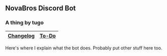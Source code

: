 ## NovaBros Discord Bot
### A thing by tugo
| [Changelog](https://novabros.github.io/NovaBot/version) | [To-Do](https://novabros.github.io/NovaBot/todo) |
|--|--|

Here's where I explain what the bot does.
Probably put other stuff here too.
